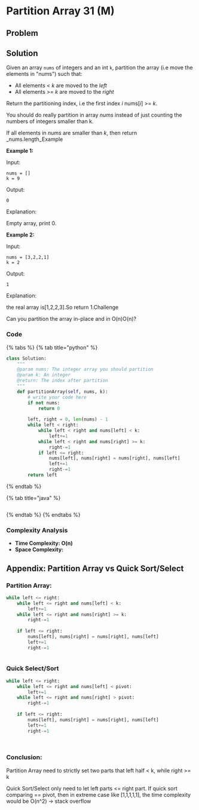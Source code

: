 # Partition Array 31 \(M\)

## Problem

## Solution

Given an array `nums` of integers and an int `k`, partition the array \(i.e move the elements in "nums"\) such that:

* All elements &lt; _k_ are moved to the _left_
* All elements &gt;= _k_ are moved to the _right_

Return the partitioning index, i.e the first index _i_ nums\[_i_\] &gt;= _k_.

You should do really partition in array _nums_ instead of just counting the numbers of integers smaller than k.

If all elements in _nums_ are smaller than _k_, then return _nums.length_Example

**Example 1:**

Input:

```text
nums = []
k = 9
```

Output:

```text
0
```

Explanation:

Empty array, print 0.

**Example 2:**

Input:

```text
nums = [3,2,2,1]
k = 2
```

Output:

```text
1
```

Explanation:

the real array is\[1,2,2,3\].So return 1.Challenge

Can you partition the array in-place and in O\(n\)O\(n\)?

### Code

{% tabs %}
{% tab title="python" %}
```python
class Solution:
    """
    @param nums: The integer array you should partition
    @param k: An integer
    @return: The index after partition
    """
    def partitionArray(self, nums, k):
        # write your code here
        if not nums:
            return 0
        
        left, right = 0, len(nums) - 1
        while left < right:
            while left < right and nums[left] < k:
                left+=1
            while left < right and nums[right] >= k:
                right-=1
            if left <= right:
                nums[left], nums[right] = nums[right], nums[left]
                left+=1
                right-=1
        return left
```
{% endtab %}

{% tab title="java" %}
```

```
{% endtab %}
{% endtabs %}

### Complexity Analysis

* **Time Complexity: O\(n\)**
* **Space Complexity:**

## Appendix: Partition Array vs Quick Sort/Select

### Partition Array:

```python
while left <= right:
    while left <= right and nums[left] < k:
        left+=1
    while left <= right and nums[right] >= k:
        right-=1
    
    if left <= right:
        nums[left], nums[right] = nums[right], nums[left]
        left+=1
        right-=1
        
```

### Quick Select/Sort

```python
while left <= right:
    while left <= right and nums[left] < pivot:
        left+=1
    while left <= right and nums[right] > pivot:
        right-=1
    
    if left <= right:
        nums[left], nums[right] = nums[right], nums[left]
        left+=1
        right-=1
    
    
```

### Conclusion: 

Partition Array need to strictly set two parts that left half &lt; k, while right &gt;= k

Quick Sort/Select only need to let left parts &lt;= right part. If quick sort comparing == pivot, then in extreme case like \[1,1,1,1,1\], the time complexity would be O\(n^2\) -&gt; stack overflow

